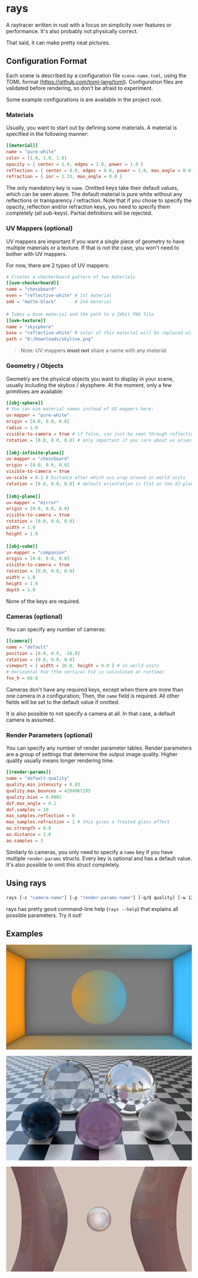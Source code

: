 # rays

A raytracer written in rust with a focus on simplicity over features or performance. It's also probably not physically correct.

That said, it can make pretty neat pictures.

## Configuration Format

Each scene is described by a configuration file `scene-name.toml`, using the TOML format (https://github.com/toml-lang/toml). Configuration files are validated before rendering, so don't be afraid to experiment.

Some example configurations is are available in the project root.

### Materials

Usually, you want to start out by defining some materials. A material is specified in the following manner:

```toml
[[material]]
name = "pure-white"
color = [1.0, 1.0, 1.0]
opacity = { center = 1.0, edges = 1.0, power = 1.0 }
reflection = { center = 0.0, edges = 0.0, power = 1.0, max_angle = 0.0 }
refraction = { ior = 1.33, max_angle = 0.0 }
```

The only mandatory key is `name`. Omitted keys take their default values, which can be seen above. The default material is pure white without any reflections or transparency / refraction. Note that if you chose to specify the opacity, reflection and/or refraction keys, you need to specify them completely (all sub-keys). Partial definitions will be rejected.

### UV Mappers (optional)

UV mappers are important if you want a single piece of geometry to have multiple materials or a texture. If that is not the case, you won't need to bother with UV mappers.

For now, there are 2 types of UV mappers:

```toml
# Creates a checkerboard pattern of two materials
[[uvm-checkerboard]]
name = "chessboard"
even = "reflective-white" # 1st material
odd = "matte-black"       # 2nd material

# Takes a base material and the path to a 24bit PNG file
[[uvm-texture]]
name = "skysphere"
base = "reflective-white" # color of this material will be replaced with texture color
path = "D:/Downloads/skyline.png"
```

> Note: UV mappers **must not** share a name with any material

### Geometry / Objects

Geometry are the physical objects you want to display in your scene, usually including the skybox / skysphere. At the moment, only a few primitives are available:

```toml
[[obj-sphere]]
# You can use material names instead of UV mappers here:
uv-mapper = "pure-white"
origin = [0.0, 0.0, 0.0]
radius = 1.0
visible-to-camera = true # if false, can just be seen through reflection / refraction
rotation = [0.0, 0.0, 0.0] # only important if you care about uv orientation

[[obj-infinite-plane]]
uv-mapper = "chessboard"
origin = [0.0, 0.0, 0.0]
visible-to-camera = true
uv-scale = 0.1 # Distance after which uvs wrap around in world units
rotation = [0.0, 0.0, 0.0] # default orientation is flat on the XZ-plane

[[obj-plane]]
uv-mapper = "mirror"
origin = [0.0, 0.0, 0.0]
visible-to-camera = true
rotation = [0.0, 0.0, 0.0]
width = 1.0
height = 1.0

[[obj-cube]]
uv-mapper = "companion"
origin = [0.0, 0.0, 0.0]
visible-to-camera = true
rotation = [0.0, 0.0, 0.0]
width = 1.0
height = 1.0
depth = 1.0
```

None of the keys are required.

### Cameras (optional)

You can specify any number of cameras:

```toml
[[camera]]
name = "default"
position = [0.0, 0.0, -10.0]
rotation = [0.0, 0.0, 0.0]
viewport = { width = 16.0, height = 9.0 } # in world units
# Horizontal FoV (the vertical FoV is calculated at runtime)
fov_h = 60.0
```

Cameras don't have any required keys, except when there are more than one camera in a configuration; Then, the `name` field is required. All other fields will be set to the default value if omitted.

It is also possible to not specify a camera at all. In that case, a default camera is assumed.

### Render Parameters (optional)

You can specify any number of render parameter tables. Render parameters are a group of settings that determine the output image quality. Higher quality usually means longer rendering time.

```toml
[[render-params]]
name = "default-quality"
quality.min_intensity = 0.03
quality.max_bounces = 4294967295
quality.bias = 0.0001
dof.max_angle = 0.1
dof.samples = 10
max_samples.reflection = 6
max_samples.refraction = 1 # this gives a frosted glass effect
ao.strength = 0.8
ao.distance = 2.0
ao.samples = 3
```

Similarly to cameras, you only need to specify a `name` key if you have multiple `render-params` structs. Every key is optional and has a default value. It's also possible to omit this struct completely.

## Using rays

```sh
rays [-c "camera-name"] [-p "render-params-name"] [-q/Q quality] [-w 1280] [-h 720] scene.toml ["output.png"]
```

rays has pretty good command-line help (`rays --help`) that explains all possible parameters. Try it out!

## Examples

![](example1.jpg)

![](example2.jpg)

![](example3.jpg)
